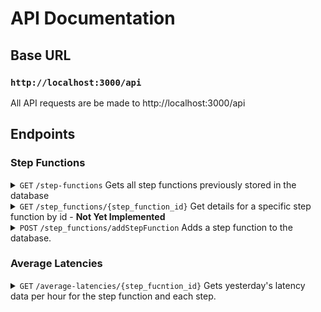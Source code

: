 # API Documentation

## Base URL

### **`http://localhost:3000/api`**

All API requests are be made to http://localhost:3000/api

## Endpoints

### **Step Functions**

<details>
<summary>
<code>GET</code> <code>/step-functions</code> Gets all step functions 
previously stored in the database
</summary>

### Parameters

> None

### Responses

> | http code | content-type                     | response |
> | --------- | -------------------------------- | -------- |
> | `200`     | `application/json;charset=UTF-8` | JSON     |

### Example Responses

#### 200 Ok

```json
[
  {
    "step_function_id": 0,
    "name": "string",
    "description": "string",
    "definition": {}
  }
]
```

</details>

<details>
<summary>
<code>GET</code> <code>/step_functions/{step_function_id}</code> Get details 
for a specific step function by id - <b>Not Yet Implemented</b>
</summary>

### Parameters

> | name             | type     | data type   | description                                  |
> | ---------------- | -------- | ----------- | -------------------------------------------- |
> | step_function_id | required | integer > 0 | unique id associated with this step function |

### Responses

> | http code | content-type                     | response |
> | --------- | -------------------------------- | -------- |
> | `200`     | `application/json;charset=UTF-8` | JSON     |
> | `400`     | `application/json;charset=UTF-8` | JSON     |
> | `404`     | `application/json;charset=UTF-8` | JSON     |

### Example Responses

#### 200 Ok

```json
{
  "step_function_id": 0,
  "name": "string",
  "description": "string",
  "definition": {}
}
```

### Not Yet Implemented

#### 400 Invalid Step Function Id

```json
{ "error": "Invalid step_function_id" }
```

#### 404 Step Function Not Found

```json
{ "error": "No step function found" }
```

</details>

<details>
<summary>
<code>POST</code> <code>/step_functions/addStepFunction</code> Adds a step function to the database.
</summary>

### Parameters

> | name | type     | data type | description                                          |
> | ---- | -------- | --------- | ---------------------------------------------------- |
> | body | required | object    | the arn that corresponds to a specific state machine |

#### Example Body JSON

```json
{ "arn": "arn:partition:service:region:account-id:resource-type:resource-id" }
```

### Responses

> | http code | content-type                     | response |
> | --------- | -------------------------------- | -------- |
> | `200`     | `application/json;charset=UTF-8` | JSON     |
> | `400`     | `application/json;charset=UTF-8` | JSON     |
> | `401`     | `application/json;charset=UTF-8` | JSON     |

### Example Responses

#### 200 Returns the newly added step function

```json
{
  "step_function_id": 0,
  "name": "string",
  "definition": {}
}
```

### Not Yet Implemented

#### 400 Invalid ARN

```json
{ "error": "Invalid arn" }
```

#### 401 Unauthorized

```json
{ "error": "Unauthorized to access this arn" }
```

</details>

### **Average Latencies**

<details>
<summary>
<code>GET</code> <code>/average-latencies/{step_fucntion_id}</code> Gets yesterday's latency data per hour for the step function and each step.
</summary>

### Parameters

> None

### Responses

> | http code | content-type                     | response |
> | --------- | -------------------------------- | -------- |
> | `200`     | `application/json;charset=UTF-8` | JSON     |

### Example Responses

#### 200 Sorted by start_time

```json
[
  {
    "step_function_average_latency": 12.345,
    "step_function_executions": 5000,
    "start_time": "isoString",
    "end_time": "isoString",
    "steps": {
      "step_name": {
        "average": 54.4123512,
        "executions": 100
      },
      "other_step_name": {
        "average": 54.4123512,
        "executions": 100
      }
    }
  }
]
```

```javascript
const data = response;
data[0].steps["hello world"].average;
```

#### 200 Option 2

```json
{
  "step_function_average_latencies": [
    {
      "start_time": "isoString",
      "end_time": "isoString",
      "average": 54.4123512,
      "executions": 100
    }
  ],
  "step_average_latencies": {
    "step_name": {
      "start_time": "isoString",
      "end_time": "isoString",
      "average": 54.4123512,
      "executions": 100
    }
  }
}
```

</details>
